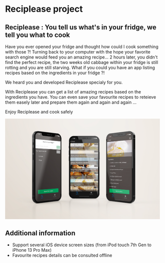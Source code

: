 # Reciplease project
## Reciplease :  You tell us what's in your fridge, we tell you what to cook

Have you ever opened your fridge and thought how could I cook something with those ?! Turning back to your computer with the hope your favorite search engine would feed you an amazing recipe...
2 hours later, you didn't find the perfect recipe, the two weeks old cabbage within your fridge is still rotting and you are still starving. What if you could you have an app listing recipes based on the ingredients in your fridge ?! 

We heard you and developed Reciplease specialy for you. 

With Reciplease you can get a list of amazing recipes based on the ingredients you have. You can even save your favourite recipes to reteieve them easely later and prepare them again and again and again ...

Enjoy Reciplease and cook safely

![](./mockup.jpg)

## Additional information
* Support several iOS device screen sizes (from iPod touch 7th Gen to iPhone 13 Pro Max)
* Favourite recipes details can be consulted offline
